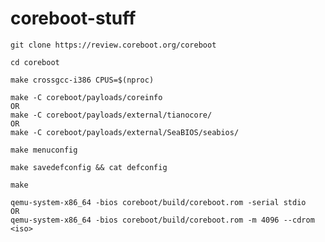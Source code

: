 # coreboot-stuff


```
git clone https://review.coreboot.org/coreboot
```
```
cd coreboot
```
```
make crossgcc-i386 CPUS=$(nproc)
```
```
make -C coreboot/payloads/coreinfo
OR
make -C coreboot/payloads/external/tianocore/
OR
make -C coreboot/payloads/external/SeaBIOS/seabios/
```
```
make menuconfig
```
```
make savedefconfig && cat defconfig
```
```
make
```
```
qemu-system-x86_64 -bios coreboot/build/coreboot.rom -serial stdio
OR
qemu-system-x86_64 -bios coreboot/build/coreboot.rom -m 4096 --cdrom <iso>
```
